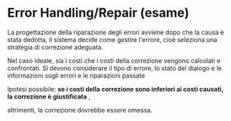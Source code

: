 # Error Handling/Repair (esame)


La progettazione della riparazione degli errori avviene dopo che la causa è
stata dedotta, il sistema decide come gestire l'errore, cioè seleziona una
strategia di correzione adeguata.

  

Nel caso ideale, sia i costi che i costi della correzione vengono calcolati e
confrontati. Si devono considerare il tipo di errore, lo stato del dialogo e
le informazioni sugli errori e le riparazioni passate  

  

Ipotesi possibile: **se i costi della correzione sono inferiori ai costi
causati, la correzione è giustificata** ,  
  
altrimenti, la correzione dovrebbe essere omessa.

